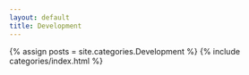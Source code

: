```yaml
---
layout: default
title: Development
---
```

{% assign posts = site.categories.Development %}
{% include categories/index.html %}

